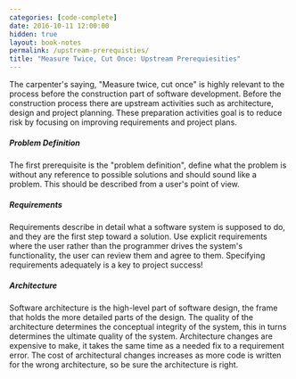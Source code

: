 ```yaml
---
categories: [code-complete]
date: 2016-10-11 12:00:00
hidden: true
layout: book-notes
permalink: /upstream-prerequisties/
title: "Measure Twice, Cut Once: Upstream Prerequiesities"
---
```


The carpenter's saying, "Measure twice, cut once" is highly relevant to the process before the construction part of software development. Before the construction process there are upstream activities such as architecture, design and project planning. These preparation activities goal is to reduce risk by focusing on improving requirements and project plans. 

##### Problem Definition

The first prerequisite is the "problem definition", define what the problem is without any reference to possible solutions and should sound like a problem. This should be described from a user's point of view.

##### Requirements

Requirements describe in detail what a software system is supposed to do, and they are the first step toward a solution. Use explicit requirements where the user rather than the programmer drives the system's functionality, the user can review them and agree to them. Specifying requirements adequately is a key to project success!

##### Architecture

Software architecture is the high-level part of software design, the frame that holds the more detailed parts of the design. The quality of the architecture determines the conceptual integrity of the system, this in turns determines the ultimate quality of the system. Architecture changes are expensive to make, it takes the same time as a needed fix to a requirement error. The cost of architectural changes increases as more code is written for the wrong architecture, so be sure the architecture is right.